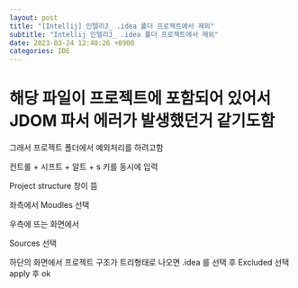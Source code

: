```yaml
---
layout: post
title: "[Intellij] 인텔리J_ .idea 폴더 프로젝트에서 제외"
subtitle: "Intellij 인텔리J_ .idea 폴더 프로젝트에서 제외"
date: 2023-03-24 12:40:26 +0900
categories: IDE
---
```

# 해당 파일이 프로젝트에 포함되어 있어서 JDOM 파서 에러가 발생했던거 같기도함
   그래서 프로젝트 폴더에서 예외처리를 하려고함


컨트롤 + 시프트 + 알트  + s 키를 동시에 입력

Project structure 창이 뜸

좌측에서 Moudles 선택

우측에 뜨는 화면에서

Sources 선택

하단의 화면에서 프로젝트 구조가 트리형태로 나오면 .idea 를 선택 후 Excluded 선택
apply 후 ok                                                                         
